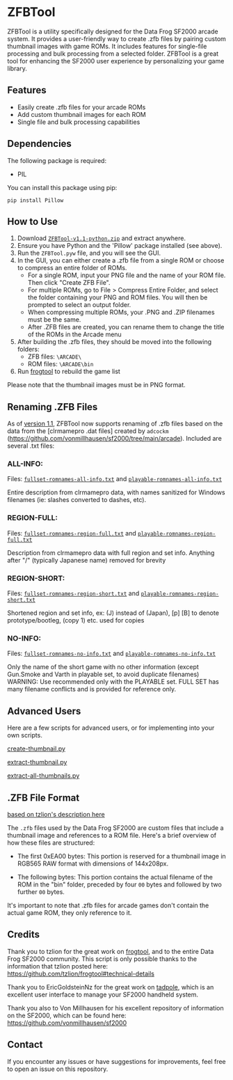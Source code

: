 # ZFBTool

ZFBTool is a utility specifically designed for the Data Frog SF2000 arcade system. It provides a user-friendly way to create .zfb files by pairing custom thumbnail images with game ROMs. It includes features for single-file processing and bulk processing from a selected folder. ZFBTool is a great tool for enhancing the SF2000 user experience by personalizing your game library.

## Features

- Easily create .zfb files for your arcade ROMs
- Add custom thumbnail images for each ROM
- Single file and bulk processing capabilities

## Dependencies

The following package is required:

- PIL

You can install this package using pip:

```
pip install Pillow
```

## How to Use

1. Download [`ZFBTool-v1.1-python.zip`](https://github.com/Dteyn/ZFBTool/releases/download/v1.1/ZFBTool-v1.1-py.zip) and extract anywhere.
2. Ensure you have Python and the 'Pillow' package installed (see above).
3. Run the `ZFBTool.pyw` file, and you will see the GUI.
4. In the GUI, you can either create a .zfb file from a single ROM or choose to compress an entire folder of ROMs.
    - For a single ROM, input your PNG file and the name of your ROM file. Then click "Create ZFB File".
    - For multiple ROMs, go to File > Compress Entire Folder, and select the folder containing your PNG and ROM files. You will then be prompted to select an output folder.
    - When compressing multiple ROMs, your .PNG and .ZIP filenames must be the same.
    - After .ZFB files are created, you can rename them to change the title of the ROMs in the Arcade menu
5. After building the .zfb files, they should be moved into the following folders:
   - ZFB files: `\ARCADE\`
   - ROM files: `\ARCADE\bin`
6. Run [frogtool](https://github.com/tzlion/frogtool) to rebuild the game list

Please note that the thumbnail images must be in PNG format.


## Renaming .ZFB Files

As of [version 1.1](https://github.com/Dteyn/ZFBTool/releases/tag/v1.1), ZFBTool now supports renaming of .zfb files based on the data from the [clrmamepro .dat files] created by `adcockm` (https://github.com/vonmillhausen/sf2000/tree/main/arcade). Included are several .txt files:

### ALL-INFO:
Files: [`fullset-romnames-all-info.txt`](https://github.com/Dteyn/ZFBTool/blob/master/romnames/fullset-romnames-all-info.txt) and [`playable-romnames-all-info.txt`](https://github.com/Dteyn/ZFBTool/blob/master/romnames/playable-romnames-all-info.txt)

Entire description from clrmamepro data, with names sanitized for Windows filenames (ie: slashes converted to dashes, etc).

### REGION-FULL:
Files: [`fullset-romnames-region-full.txt`](https://github.com/Dteyn/ZFBTool/blob/master/romnames/fullset-romnames-region-full.txt) and [`playable-romnames-region-full.txt`](https://github.com/Dteyn/ZFBTool/blob/master/romnames/playable-romnames-region-full.txt)

Description from clrmamepro data with full region and set info. Anything after "/" (typically Japanese name) removed for brevity

### REGION-SHORT:
Files: [`fullset-romnames-region-short.txt`](https://github.com/Dteyn/ZFBTool/blob/master/romnames/fullset-romnames-region-short.txt) and [`playable-romnames-region-short.txt`](https://github.com/Dteyn/ZFBTool/blob/master/romnames/playable-romnames-region-short.txt)

Shortened region and set info, ex: (J) instead of (Japan), [p] [B] to denote prototype/bootleg, (copy 1) etc. used for copies

### NO-INFO:
Files: [`fullset-romnames-no-info.txt`](https://github.com/Dteyn/ZFBTool/blob/master/romnames/fullset-romnames-no-info.txt) and [`playable-romnames-no-info.txt`](https://github.com/Dteyn/ZFBTool/blob/master/romnames/playable-romnames-no-info.txt)

Only the name of the short game with no other information (except Gun.Smoke and Varth in playable set, to avoid duplicate filenames)
WARNING: Use recommended only with the PLAYABLE set. FULL SET has many filename conflicts and is provided for reference only. 

## Advanced Users

Here are a few scripts for advanced users, or for implementing into your own scripts.

[create-thumbnail.py](https://github.com/Dteyn/ZFBTool/blob/master/src/create-thumbnail.py)

[extract-thumbnail.py](https://github.com/Dteyn/ZFBTool/blob/master/src/extract-thumbnail.py)

[extract-all-thumbnails.py](https://github.com/Dteyn/ZFBTool/blob/master/src/extract-all-thumbnails.py)

## .ZFB File Format

[based on tzlion's description here](https://github.com/tzlion/frogtool#technical-details)

The `.zfb` files used by the Data Frog SF2000 are custom files that include a thumbnail image and references to a ROM file. Here's a brief overview of how these files are structured:

- The first 0xEA00 bytes: This portion is reserved for a thumbnail image in RGB565 RAW format with dimensions of 144x208px.

- The following bytes: This portion contains the actual filename of the ROM in the "bin" folder, preceded by four `00` bytes and followed by two further `00` bytes.

It's important to note that .zfb files for arcade games don't contain the actual game ROM, they only reference to it.

## Credits

Thank you to tzlion for the great work on [frogtool](https://github.com/tzlion/frogtool), and to the entire Data Frog SF2000 community. This script is only possible thanks to the information that tzlion posted here: https://github.com/tzlion/frogtool#technical-details

Thank you to EricGoldsteinNz for the great work on [tadpole](https://github.com/EricGoldsteinNz/tadpole), which is an excellent user interface to manage your SF2000 handheld system.

Thank you also to Von Millhausen for his excellent repository of information on the SF2000, which can be found here: https://github.com/vonmillhausen/sf2000

## Contact

If you encounter any issues or have suggestions for improvements, feel free to open an issue on this repository.
